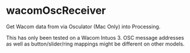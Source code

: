 # wacomOscReceiver

Get Wacom data from via Osculator (Mac Only) into Processing.

This has only been tested on a Wacom Intuos 3. OSC message addresses as well as button/slider/ring mappings might be different on other models.